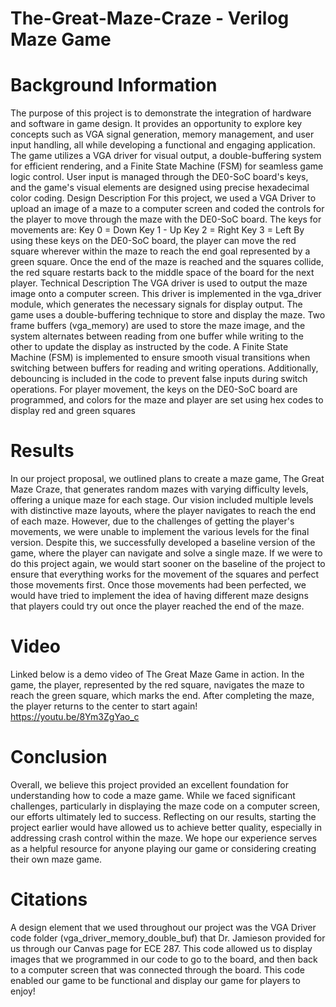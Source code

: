 # The-Great-Maze-Craze - Verilog Maze Game
# Background Information
The purpose of this project is to demonstrate the integration of hardware and software in game design. It provides an opportunity to explore key concepts such as VGA signal generation, memory management, and user input handling, all while developing a functional and engaging application. The game utilizes a VGA driver for visual output, a double-buffering system for efficient rendering, and a Finite State Machine (FSM) for seamless game logic control. User input is managed through the DE0-SoC board's keys, and the game's visual elements are designed using precise hexadecimal color coding.
Design Description
For this project, we used a VGA Driver to upload an image of a maze to a computer screen and coded the controls for the player to move through the maze with the DE0-SoC board. The keys for movements are:
Key 0 = Down
Key 1 - Up
Key 2 = Right
Key 3 = Left
By using these keys on the DE0-SoC board, the player can move the red square wherever within the maze to reach the end goal represented by a green square. Once the end of the maze is reached and the squares collide, the red square restarts back to the middle space of the board for the next player. 
Technical Description
The VGA driver is used to output the maze image onto a computer screen. This driver is implemented in the vga_driver module, which generates the necessary signals for display output. The game uses a double-buffering technique to store and display the maze. Two frame buffers (vga_memory) are used to store the maze image, and the system alternates between reading from one buffer while writing to the other to update the display as instructed by the code.
A Finite State Machine (FSM) is implemented to ensure smooth visual transitions when switching between buffers for reading and writing operations. Additionally, debouncing is included in the code to prevent false inputs during switch operations. For player movement, the keys on the DE0-SoC board are programmed, and colors for the maze and player are set using hex codes to display red and green squares
# Results
In our project proposal, we outlined plans to create a maze game, The Great Maze Craze, that generates random mazes with varying difficulty levels, offering a unique maze for each stage. Our vision included multiple levels with distinctive maze layouts, where the player navigates to reach the end of each maze. However, due to the challenges of getting the player's movements, we were unable to implement the various levels for the final version. Despite this, we successfully developed a baseline version of the game, where the player can navigate and solve a single maze. 
If we were to do this project again, we would start sooner on the baseline of the project to ensure that everything works for the movement of the squares and perfect those movements first. Once those movements had been perfected, we would have tried to implement the idea of having different maze designs that players could try out once the player reached the end of the maze.
# Video
Linked below is a demo video of The Great Maze Game in action. In the game, the player, represented by the red square, navigates the maze to reach the green square, which marks the end. After completing the maze, the player returns to the center to start again! 
https://youtu.be/8Ym3ZgYao_c
# Conclusion
Overall, we believe this project provided an excellent foundation for understanding how to code a maze game. While we faced significant challenges, particularly in displaying the maze code on a computer screen, our efforts ultimately led to success. Reflecting on our results, starting the project earlier would have allowed us to achieve better quality, especially in addressing crash control within the maze. We hope our experience serves as a helpful resource for anyone playing our game or considering creating their own maze game.
# Citations
A design element that we used throughout our project was the VGA Driver code folder (vga_driver_memory_double_buf) that Dr. Jamieson provided for us through our Canvas page for ECE 287. This code allowed us to display images that we programmed in our code to go to the board, and then back to a computer screen that was connected through the board. This code enabled our game to be functional and display our game for players to enjoy! 
